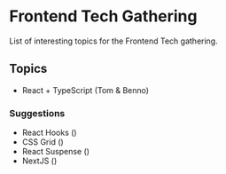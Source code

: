 # Frontend Tech Gathering
List of interesting topics for the Frontend Tech gathering.

## Topics
- React + TypeScript (Tom & Benno)

### Suggestions
- React Hooks ()
- CSS Grid () 
- React Suspense ()
- NextJS ()
